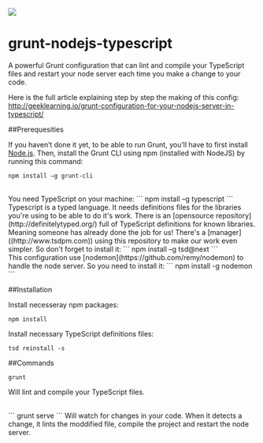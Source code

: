 ![](http://i.imgur.com/LPt3qur.jpg)

# grunt-nodejs-typescript
A powerful Grunt configuration that can lint and compile your TypeScript files and restart your node server each time you make a change to your code.

Here is the full article explaining step by step the making of this config: http://geeklearning.io/grunt-configuration-for-your-nodejs-server-in-typescript/

##Prerequesities

If you haven’t done it yet, to be able to run Grunt, you’ll have to first install [Node.js](http://nodejs.org). Then, install the Grunt CLI using npm (installed with NodeJS) by running this command:
```
npm install –g grunt-cli
```

<br>
You need TypeScript on your machine:
```
npm install –g typescript
```

<br>
Typescript is a typed language. It needs definitions files for the libraries you're using to be able to do it's work. There is an [opensource repository](http://definitelytyped.org/) full of TypeScript definitions for known libraries. Meaning someone has already done the job for us!
There's a [manager]((http://www.tsdpm.com)) using this repository to make our work even simpler. So don't forget to install it:
```
npm install –g tsd@next
```

<br>
This configuration use [nodemon](https://github.com/remy/nodemon) to handle the node server. So you need to install it:
```
npm install -g nodemon
```

##Installation

Install necesseray npm packages:
```
npm install
```

Install necessary TypeScript definitions files:
```
tsd reinstall -s
```

##Commands

```
grunt
```
Will lint and compile your TypeScript files.

<br>
```
grunt serve
```
Will watch for changes in your code. When it detects a change, it lints the moddified file, compile the project and restart the node server.
